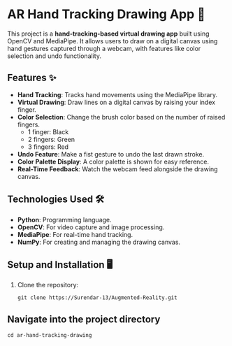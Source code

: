# AR Hand Tracking Drawing App 🎨

This project is a **hand-tracking-based virtual drawing app** built using OpenCV and MediaPipe. It allows users to draw on a digital canvas using hand gestures captured through a webcam, with features like color selection and undo functionality.

## Features ✨

- **Hand Tracking**: Tracks hand movements using the MediaPipe library.
- **Virtual Drawing**: Draw lines on a digital canvas by raising your index finger.
- **Color Selection**: Change the brush color based on the number of raised fingers.
  - 1 finger: Black
  - 2 fingers: Green
  - 3 fingers: Red
- **Undo Feature**: Make a fist gesture to undo the last drawn stroke.
- **Color Palette Display**: A color palette is shown for easy reference.
- **Real-Time Feedback**: Watch the webcam feed alongside the drawing canvas.

## Technologies Used 🛠️

- **Python**: Programming language.
- **OpenCV**: For video capture and image processing.
- **MediaPipe**: For real-time hand tracking.
- **NumPy**: For creating and managing the drawing canvas.

## Setup and Installation 🖥️

1. Clone the repository:
   ```
   git clone https://Surendar-13/Augmented-Reality.git
## Navigate into the project directory
```
cd ar-hand-tracking-drawing
